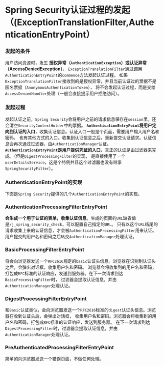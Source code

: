 Spring Security认证过程的发起（(ExceptionTranslationFilter,AuthenticationEntryPoint）
==================================================================================
### 发起的条件
用户访问资源时，发生 **授权异常（`AuthenticationException`）或认证异常（AccessDeniedException）**，
`ExceptionTranslationFilter`通过调用`AuthenticationEntryPoint`的`commence`方法发起认证过程。
如果`ExceptionTranslationFilter`接收到的是授权异常，并且当前认证过的票据不是匿名票据（`AnonymousAuthenticationToken`），
将不会发起认证过程，而是交给`AccessDeniedHandler`处理（一般会直接提示用户拒绝访问）。

### 发起过程
发起认证之前，`Spring Security`会将用户之前的请求信息保存在`session`里。还会清空`SecurityContextHolder`中的票据。
**`AuthenticationEntryPoint`将用户定向到认证的入口**，收集认证信息。认证入口一般是个页面，需要用户输入用户名和密码，
也有其他方式的入口。收集到认证信息之后，重新提交认证请求。认证信息会再次通过过滤器，由`AuthenticationManager`认证。
**`AuthenticationEntryPoint`是用户提供凭证的入口**，真正的认证是由过滤器来完成。（但是`DigestProcessingFilter`的实现，
是直接使用了一个`userDetailsService`，这是个特例并且这个过滤器也没有继承`SpringSecurityFilter`）。

### AuthenticationEntryPoint的实现
下面是`Spring Security`提供的几个`AuthenticationEntryPoint`的实现。

### AuthenticationProcessingFilterEntryPoint
**会生成一个用于认证的表单，收集认证信息**。生成的页面的`URL`缺省值是`/j_spring_security_check`，可以配置自己指定的`URL`。
只有以这个`URL`结尾的请求收集上来的认证信息，才会被`AuthenticationProcessingFilter`用来认证。
用户提交的用户名和密码之后转交`AuthenticationManager`处理认证。

### BasicProcessingFilterEntryPoint
将会向浏览器发送一个`RFC2616`规定的`basic`认证头信息。浏览器在识别到认证头之后，会弹出对话框，收集用户名和密码。
浏览器会将收集到的用户名和密码，打包成`RFC`标准的认证响应，发送到服务器。在下一次请求到达`BasicProcessingFilter`时，
过滤器会提取认证信息，并由`AuthenticationManager`处理认证。

### DigestProcessingFilterEntryPoint
和`Basic`认证类似，会向浏览器发送一个`RFC2616`标准的`digest`认证头信息。浏览器在收到认证头后，会弹出对话框，
收集用户名和密码。浏览器会将收集到的用户名和密码，打包成`RFC`标准的认证响应，发送到服务器。
在下一次请求到达`DigestProcessingFilter`时，过滤器会提取认证信息，并由`AuthenticationManager`处理认证。

### PreAuthenticatedProcessingFilterEntryPoint
简单的向浏览器发送一个错误页面，不做任何处理。
